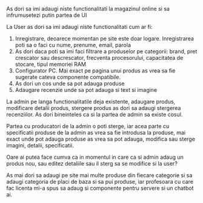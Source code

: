 As dori sa imi adaugi niste functionalitati la magazinul online si sa infrumusetezi putin partea de UI

La User as dori sa imi adaugi niste functionalitati cum ar fi:
1. Inregistrare, deoarece momentan pe site este doar logare. Inregistrarea poti sa o faci cu nume, prenume, email, parola
2. As dori daca poti sa imi faci filtrare a produselor pe categorii: brand, pret crescator sau descrescator, frecventa procesorului, capacitatea de stocare, tipul memoriei RAM
3. Configurator PC. Mai exact pe pagina unui produs as vrea sa fie sugerate cateva componente compatibile.
4. As dori un cos unde sa pot adauga produse
5. Adaugare recenzie unde sa pot adauga si text si imagine


La admin pe langa functionalitatile deja existente, adaugare produs, modificare detalii produs, stergere produs as dori sa adaugi stergerea recenziilor. As dori bineinteles ca si la partea de admin sa existe cosul.



Partea cu producatori de la admin o poti sterge, iar acea parte cu specificatii produse de la admin as vrea sa fie introdusa la produse, mai exact unde pot adauga produse as vrea sa pot adauga, modifica sau sterge imagini, detalii, specificatii.

Oare ai putea face cumva ca in momentul in care ca si admin adaug un produs nou, sau editez detaliile sau il sterg sa se modifice si la user?

As mai dori sa adaugi pe site mai multe produse din fiecare categorie si sa adaugi categoria de placi de baza si sa pui produse, iar profesoara cu care fac licenta mi-a spus sa adaug si componente pentru servere si un chatbot ai. 
